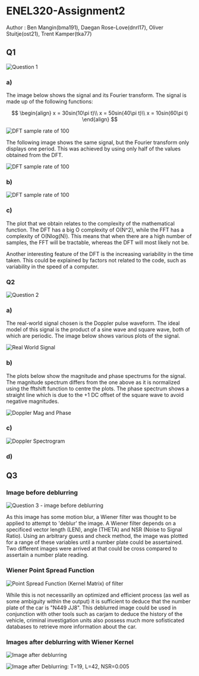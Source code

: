 # ENEL320-Assignment2
<p>Author : Ben Mangin(bma191), Daegan Rose-Love(dnrl17), Oliver Stuitje(ost21), Trent Kamper(tka77)</p>

<h2> Q1 </h2>

![Question 1](/Images/Q1.png)

<h3> a) </h3>
<p>The image below shows the signal and its Fourier transform. The signal is made up of the following functions:
</p>

$$
\begin{align}
x = 30sin(10\pi t)\\
x = 50sin(40\pi t)\\
x = 10sin(60\pi t)
\end{align}
$$


![DFT sample rate of 100](/Images/DFT%20sr=200.png)
<p>The following image shows the same signal, but the Fourier transform only displays one period. This was achieved by using only half of the values obtained from the DFT.</p>

![DFT sample rate of 100](/Images/DFT%20sr=200%20one%20period.png) 

<h3> b) </h3>

![DFT sample rate of 100](/Images/Complexity%20graph%20FFT%20VS%20DFT.png)

<h3> c) </h3>
<p>The plot that we obtain relates to the complexity of the mathematical function. The DFT has a big O complexity of O(N^2), while the FFT has a complexity of O(Nlog(N)). This means that when there are a high number of samples, the FFT will be tractable, whereas the DFT will most likely not be.

Another interesting feature of the DFT is the increasing variability in the time taken. This could be explained by factors not related to the code, such as variability in the speed of a computer.</p>

<h3>Q2</h3>

![Question 2](/Images/Q2.png)

<h3> a) </h3>

<p>The real-world signal chosen is the Doppler pulse waveform. The ideal model of this signal is the product of a sine wave and square wave, both of which are periodic. The image below shows various plots of the signal. </p>

![Real World Signal](/Images/Model_of_Pulse_Doppler_Radar_Waveform.png)




<h3> b) </h3>
<p> The plots below show the magnitude and phase spectrums for the signal. The magnitude spectrum differs from the one above as it is normalized using the fftshift function to centre the plots. The phase spectrum shows a straight line which is due to the +1 DC offset of the square wave to avoid negative magnitudes. </p>

![Doppler Mag and Phase](/Images/Doppler_Mag_and_Phase.png)

<h3> c) </h3>

![Doppler Spectrogram](/Images/Doppler_specgram.png)

<h3> d) </h3>

<h2> Q3 </h2>

<h3> Image before deblurring </h3>

![Question 3 - image before deblurring](/Images/Q3.png)

<p> 
As this image has some motion blur, a Wiener filter was thought to be applied to attempt to 'deblur' the image. A Wiener filter depends on a specificed vector length (LEN), angle (THETA) and NSR (Noise to Signal Ratio). Using an arbitrary guess and check method, the image was plotted for a range of these variables until a number plate could be assertained. Two different images were arrived at that could be cross compared to assertain a number plate reading.
</p>

<h3> Wiener Point Spread Function </h3>

![Point Spread Function (Kernel Matrix) of filter](/Images/Matrix.PNG)

<p>
While this is not necessarilly an optimized and efficient process (as well as some ambiguity within the output) it is sufficient to deduce that the number plate of the car is "N449 JJ8". This deblurred image could be used in conjunction with other tools such as carjam to deduce the history of the vehicle, criminal investigation units also possess much more sofisticated databases to retrieve more information about the car.
</p>

<h3> Images after deblurring with Wiener Kernel </h3>

![Image after deblurring](/Images/Deblurred-image.png)

![Image after Deblurring: T=19, L=42, NSR=0.005](/deblur_car_2.PNG)
